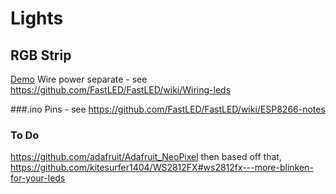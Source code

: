 # Lights


## RGB Strip
[Demo](/ws2812Strip.png)
Wire power separate - see https://github.com/FastLED/FastLED/wiki/Wiring-leds

###.ino
Pins - see https://github.com/FastLED/FastLED/wiki/ESP8266-notes


### To Do

https://github.com/adafruit/Adafruit_NeoPixel then based off that, https://github.com/kitesurfer1404/WS2812FX#ws2812fx---more-blinken-for-your-leds
